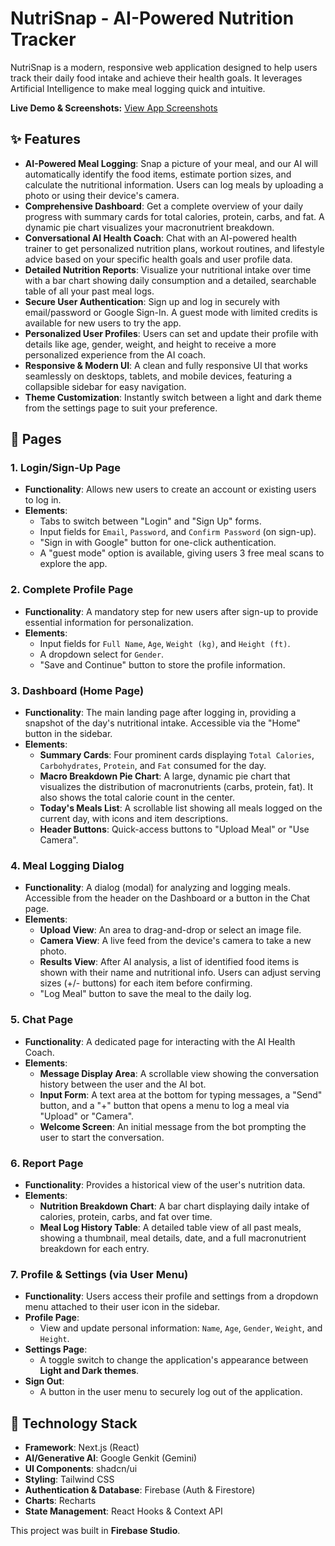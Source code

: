 # NutriSnap - AI-Powered Nutrition Tracker

NutriSnap is a modern, responsive web application designed to help users track their daily food intake and achieve their health goals. It leverages Artificial Intelligence to make meal logging quick and intuitive.

**Live Demo & Screenshots:** [View App Screenshots](https://photos.app.goo.gl/sx3K8xhbdxKfUmcf8)

## ✨ Features

- **AI-Powered Meal Logging**: Snap a picture of your meal, and our AI will automatically identify the food items, estimate portion sizes, and calculate the nutritional information. Users can log meals by uploading a photo or using their device's camera.
- **Comprehensive Dashboard**: Get a complete overview of your daily progress with summary cards for total calories, protein, carbs, and fat. A dynamic pie chart visualizes your macronutrient breakdown.
- **Conversational AI Health Coach**: Chat with an AI-powered health trainer to get personalized nutrition plans, workout routines, and lifestyle advice based on your specific health goals and user profile data.
- **Detailed Nutrition Reports**: Visualize your nutritional intake over time with a bar chart showing daily consumption and a detailed, searchable table of all your past meal logs.
- **Secure User Authentication**: Sign up and log in securely with email/password or Google Sign-In. A guest mode with limited credits is available for new users to try the app.
- **Personalized User Profiles**: Users can set and update their profile with details like age, gender, weight, and height to receive a more personalized experience from the AI coach.
- **Responsive & Modern UI**: A clean and fully responsive UI that works seamlessly on desktops, tablets, and mobile devices, featuring a collapsible sidebar for easy navigation.
- **Theme Customization**: Instantly switch between a light and dark theme from the settings page to suit your preference.

## 📄 Pages

### 1. Login/Sign-Up Page
- **Functionality**: Allows new users to create an account or existing users to log in.
- **Elements**:
    - Tabs to switch between "Login" and "Sign Up" forms.
    - Input fields for `Email`, `Password`, and `Confirm Password` (on sign-up).
    - "Sign in with Google" button for one-click authentication.
    - A "guest mode" option is available, giving users 3 free meal scans to explore the app.

### 2. Complete Profile Page
- **Functionality**: A mandatory step for new users after sign-up to provide essential information for personalization.
- **Elements**:
    - Input fields for `Full Name`, `Age`, `Weight (kg)`, and `Height (ft)`.
    - A dropdown select for `Gender`.
    - "Save and Continue" button to store the profile information.

### 3. Dashboard (Home Page)
- **Functionality**: The main landing page after logging in, providing a snapshot of the day's nutritional intake. Accessible via the "Home" button in the sidebar.
- **Elements**:
    - **Summary Cards**: Four prominent cards displaying `Total Calories`, `Carbohydrates`, `Protein`, and `Fat` consumed for the day.
    - **Macro Breakdown Pie Chart**: A large, dynamic pie chart that visualizes the distribution of macronutrients (carbs, protein, fat). It also shows the total calorie count in the center.
    - **Today's Meals List**: A scrollable list showing all meals logged on the current day, with icons and item descriptions.
    - **Header Buttons**: Quick-access buttons to "Upload Meal" or "Use Camera".

### 4. Meal Logging Dialog
- **Functionality**: A dialog (modal) for analyzing and logging meals. Accessible from the header on the Dashboard or a button in the Chat page.
- **Elements**:
    - **Upload View**: An area to drag-and-drop or select an image file.
    - **Camera View**: A live feed from the device's camera to take a new photo.
    - **Results View**: After AI analysis, a list of identified food items is shown with their name and nutritional info. Users can adjust serving sizes (+/- buttons) for each item before confirming.
    - "Log Meal" button to save the meal to the daily log.

### 5. Chat Page
- **Functionality**: A dedicated page for interacting with the AI Health Coach.
- **Elements**:
    - **Message Display Area**: A scrollable view showing the conversation history between the user and the AI bot.
    - **Input Form**: A text area at the bottom for typing messages, a "Send" button, and a "+" button that opens a menu to log a meal via "Upload" or "Camera".
    - **Welcome Screen**: An initial message from the bot prompting the user to start the conversation.

### 6. Report Page
- **Functionality**: Provides a historical view of the user's nutrition data.
- **Elements**:
    - **Nutrition Breakdown Chart**: A bar chart displaying daily intake of calories, protein, carbs, and fat over time.
    - **Meal Log History Table**: A detailed table view of all past meals, showing a thumbnail, meal details, date, and a full macronutrient breakdown for each entry.

### 7. Profile & Settings (via User Menu)
- **Functionality**: Users access their profile and settings from a dropdown menu attached to their user icon in the sidebar.
- **Profile Page**:
    - View and update personal information: `Name`, `Age`, `Gender`, `Weight`, and `Height`.
- **Settings Page**:
    - A toggle switch to change the application's appearance between **Light and Dark themes**.
- **Sign Out**:
    - A button in the user menu to securely log out of the application.

## 🚀 Technology Stack

- **Framework**: Next.js (React)
- **AI/Generative AI**: Google Genkit (Gemini)
- **UI Components**: shadcn/ui
- **Styling**: Tailwind CSS
- **Authentication & Database**: Firebase (Auth & Firestore)
- **Charts**: Recharts
- **State Management**: React Hooks & Context API

This project was built in **Firebase Studio**.
